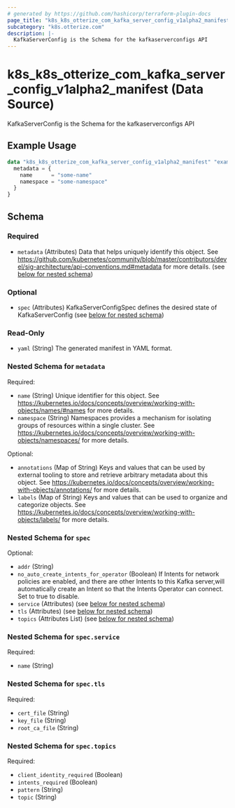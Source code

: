 ```yaml
---
# generated by https://github.com/hashicorp/terraform-plugin-docs
page_title: "k8s_k8s_otterize_com_kafka_server_config_v1alpha2_manifest Data Source - terraform-provider-k8s"
subcategory: "k8s.otterize.com"
description: |-
  KafkaServerConfig is the Schema for the kafkaserverconfigs API
---
```


# k8s_k8s_otterize_com_kafka_server_config_v1alpha2_manifest (Data Source)

KafkaServerConfig is the Schema for the kafkaserverconfigs API

## Example Usage

```terraform
data "k8s_k8s_otterize_com_kafka_server_config_v1alpha2_manifest" "example" {
  metadata = {
    name      = "some-name"
    namespace = "some-namespace"
  }
}
```

<!-- schema generated by tfplugindocs -->
## Schema

### Required

- `metadata` (Attributes) Data that helps uniquely identify this object. See https://github.com/kubernetes/community/blob/master/contributors/devel/sig-architecture/api-conventions.md#metadata for more details. (see [below for nested schema](#nestedatt--metadata))

### Optional

- `spec` (Attributes) KafkaServerConfigSpec defines the desired state of KafkaServerConfig (see [below for nested schema](#nestedatt--spec))

### Read-Only

- `yaml` (String) The generated manifest in YAML format.

<a id="nestedatt--metadata"></a>
### Nested Schema for `metadata`

Required:

- `name` (String) Unique identifier for this object. See https://kubernetes.io/docs/concepts/overview/working-with-objects/names/#names for more details.
- `namespace` (String) Namespaces provides a mechanism for isolating groups of resources within a single cluster. See https://kubernetes.io/docs/concepts/overview/working-with-objects/namespaces/ for more details.

Optional:

- `annotations` (Map of String) Keys and values that can be used by external tooling to store and retrieve arbitrary metadata about this object. See https://kubernetes.io/docs/concepts/overview/working-with-objects/annotations/ for more details.
- `labels` (Map of String) Keys and values that can be used to organize and categorize objects. See https://kubernetes.io/docs/concepts/overview/working-with-objects/labels/ for more details.


<a id="nestedatt--spec"></a>
### Nested Schema for `spec`

Optional:

- `addr` (String)
- `no_auto_create_intents_for_operator` (Boolean) If Intents for network policies are enabled, and there are other Intents to this Kafka server,will automatically create an Intent so that the Intents Operator can connect. Set to true to disable.
- `service` (Attributes) (see [below for nested schema](#nestedatt--spec--service))
- `tls` (Attributes) (see [below for nested schema](#nestedatt--spec--tls))
- `topics` (Attributes List) (see [below for nested schema](#nestedatt--spec--topics))

<a id="nestedatt--spec--service"></a>
### Nested Schema for `spec.service`

Required:

- `name` (String)


<a id="nestedatt--spec--tls"></a>
### Nested Schema for `spec.tls`

Required:

- `cert_file` (String)
- `key_file` (String)
- `root_ca_file` (String)


<a id="nestedatt--spec--topics"></a>
### Nested Schema for `spec.topics`

Required:

- `client_identity_required` (Boolean)
- `intents_required` (Boolean)
- `pattern` (String)
- `topic` (String)
